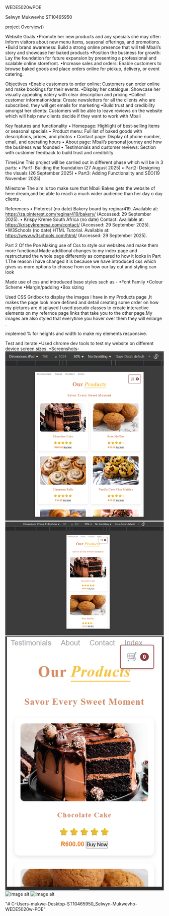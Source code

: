 WEDE5020wPOE

Selwyn Mukwevho ST10465950

project Overview()

Website Goals 
•Promote her new products and any specials she may offer: Inform visitors about new menu items, seasonal offerings, and promotions.
•Build brand awareness: Build a strong online presence that will tell Mbali’s story and showcase her baked products
•Position the business for growth: Lay the foundation for future expansion by presenting a professional and scalable online storefront.
•Increase sales and orders: Enable customers to browse baked goods and place orders online for pickup, delivery, or event catering.

Objectives
•Enable customers to order online: Customers can order online and make bookings for their events.
•Display her catalogue: Showcase her visually appealing eatery with clear description and pricing
•Collect customer information/data: Create newsletters for all the clients who are subscribed, they will get emails for marketing 
•Build trust and credibility amongst her clients: Customers will be able to leave reviews on the website which will help new clients decide if they want to work with Mbali 

Key features and functionality
•	Homepage: Highlight of best-selling items or seasonal specials
•	Product menu: Full list of baked goods with descriptions, prices, and photos
•	Contact page: Display of phone number, email, and operating hours
•	About page: Mbali’s personal journey and how the business was founded
•	Testimonials and customer reviews: Section with customer feedback to build trust and credibility

TimeLine 
This project will be carried out in different phase which will be in 3 parts:
•	Part1: Building the foundation (27 August 2025)
•	Part2: Designing the visuals (26 September 2025)
•	Part3: Adding Functionality and SEO(19 November 2025)

Milestone
The aim is too make sure that Mbali Bakes gets the website of here dream,and be able to reach a much wider audience than her day o day clients .

References
• Pinterest (no date) Bakery board by reginar419. Available at: https://za.pinterest.com/reginar419/bakery/
 (Accessed: 29 September 2025).
• Krispy Kreme South Africa (no date) Contact. Available at: https://krispykremesa.com/contact/
 (Accessed: 29 September 2025).
•W3Schools (no date) HTML Tutorial. Available at: https://www.w3schools.com/html/
 (Accessed: 29 September 2025).

Part 2 Of the Poe
Making use of Css to style our websites and make them more functional 
Made additional changes to my index page and restructured the whole page differently as compared to how it looks in Part 1.The reason i have changed it is because we have introduced css which gives us more options to choose from on how our lay out and styling can look

Made use of css and introduced base styles such as -
•Font Family
•Colour Scheme
•Margin/padding
•Box sizing

Used CSS Gridbox to display the images i have in my Products page ,It makes the page look more defined and detail creating some order on how my pictures are displayed.I used pseudo classes  to create interactive elements on my refernce page links that take you to the other page.My images are also styled that everytime you hover over them they will enlarge .

implemed % for heights and width to make my elements responsive.

Test and iterate
•Used chrome dev tools to test my website on different device screen sizes.
•Screenshots-
![image alt](https://github.com/Selwyn-Mukw/C-Users-mukwe-Desktop-ST10465950_Selwyn-Mukwevho-WEDE5020w-POE/blob/d1edf67ae409b301652081bc035412deca6b970d/Ipad%20screen.png)
![image alt](https://github.com/Selwyn-Mukw/C-Users-mukwe-Desktop-ST10465950_Selwyn-Mukwevho-WEDE5020w-POE/blob/8bcbab5e7eb2ad653dfe91c1a6431bd98b30b893/Iphone%2014%20promax%20screen.png)
![image alt](https://github.com/Selwyn-Mukw/C-Users-mukwe-Desktop-ST10465950_Selwyn-Mukwevho-WEDE5020w-POE/blob/5934dd5ce112e958d0a1daf346f8ba8675ce77bf/Mobile%20Phone%20view.png)
![image alt]()
![image alt]()




"# C-Users-mukwe-Desktop-ST10465950_Selwyn-Mukwevho-WEDE5020w-POE" 
